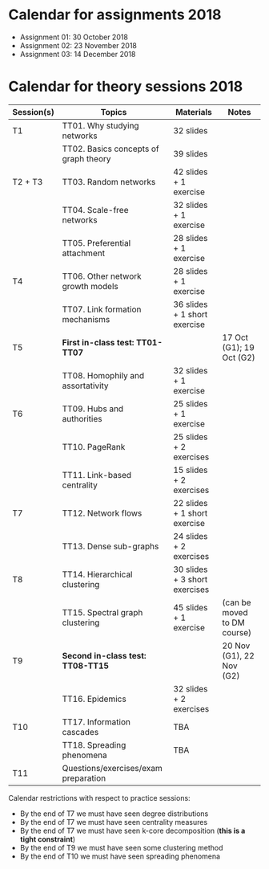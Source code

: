 
# Calendar for assignments 2018

* Assignment 01: 30 October 2018
* Assignment 02: 23 November 2018
* Assignment 03: 14 December 2018

# Calendar for theory sessions 2018

| Session(s)       | Topics                                | Materials                    | Notes |
|------------------|---------------------------------------|------------------------------|-------|
| T1               | TT01. Why studying networks           | 32 slides                    |      |
|                  | TT02. Basics concepts of graph theory | 39 slides                    |      |
| T2 + T3          | TT03. Random networks                 | 42 slides + 1 exercise       |      |
|                  | TT04. Scale-free networks             | 32 slides + 1 exercise       |      |
|                  | TT05. Preferential attachment         | 28 slides + 1 exercise       |      |
| T4               | TT06. Other network growth models     | 28 slides + 1 exercise       |      |
|                  | TT07. Link formation mechanisms       | 36 slides + 1 short exercise |      |
| T5               | **First in-class test: TT01-TT07**    |                              | 17 Oct (G1); 19 Oct (G2) |
|                  | TT08. Homophily and assortativity     | 32 slides + 1 exercise       |      |
| T6               | TT09. Hubs and authorities            | 25 slides + 1 exercise       |      |
|                  | TT10. PageRank                        | 25 slides + 2 exercises      |      |
|                  | TT11. Link-based centrality           | 15 slides + 2 exercises      |      |
| T7               | TT12. Network flows                   | 22 slides + 1 short exercise |      |
|                  | TT13. Dense sub-graphs                | 24 slides + 2 exercises      |      |
| T8               | TT14. Hierarchical clustering         | 30 slides + 3 short exercises|      |
|                  | TT15. Spectral graph clustering       | 45 slides + 1 exercise       | (can be moved to DM course) |
| T9               | **Second in-class test: TT08-TT15**   |                              | 20 Nov (G1), 22 Nov (G2)    |
|                  | TT16. Epidemics                       | 32 slides + 2 exercises      |      |
| T10              | TT17. Information cascades            | TBA                          |      |
|                  | TT18. Spreading phenomena             | TBA                          |      |
| T11              | Questions/exercises/exam preparation  |                              |      |

Calendar restrictions with respect to practice sessions:

* By the end of T7 we must have seen degree distributions
* By the end of T7 we must have seen centrality measures
* By the end of T7 we must have seen k-core decomposition (**this is a tight constraint**)
* By the end of T9 we must have seen some clustering method
* By the end of T10 we must have seen spreading phenomena
